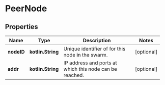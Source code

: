 
# PeerNode

## Properties
Name | Type | Description | Notes
------------ | ------------- | ------------- | -------------
**nodeID** | **kotlin.String** | Unique identifier of for this node in the swarm. |  [optional]
**addr** | **kotlin.String** | IP address and ports at which this node can be reached.  |  [optional]



